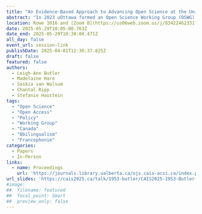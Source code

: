 ```yaml
---
title: "An Evidence-Based Approach to Advancing Open Science at the University of Ottawa: Experiences from the Open Science Working Group"
abstract: "In 2023 uOttawa formed an Open Science Working Group (OSWG) charged with examining the current state of open science at uOttawa, working to define uOttawa’s goals towards open research practices, and recommending an action plan to position uOttawa as an open science leader. Monthly meetings and the final report of the OSWG were informed by a strong evidence base including analyses of uO research output, expenditure on OA fees, and open science policies and practices. This paper provides a detailed account of these processes and methods which can offer insights to institutions aiming to develop their own open science strategies."
location: Rowe 1016 and [Zoom B](https://us06web.zoom.us/j/83422462331?pwd=C3h8KTen5KKaTk2rPZkFhkrqRrmOv6.1)
date: 2025-05-29T10:05:00.763Z
date_end: 2025-05-29T10:30:00.471Z
all_day: false
event_url: session-link
publishDate: 2025-04-01T12:36:37.825Z
draft: false
featured: false
authors:
  - Leigh-Ann Butler
  - Madelaine Hare
  - Saskia van Walsum
  - Chantal Ripp
  - Stefanie Haustein
tags:
  - "Open Science"
  - "Open Access"
  - "Policy" 
  - "Working Group" 
  - "Canada" 
  - "Bbilingualism"
  - "Francophonie"
categories:
  - Papers
  - In-Person
links:
  - name: Proceedings
    url: 'https://journals.library.ualberta.ca/ojs.cais-acsi.ca/index.php/cais-asci/article/view/1953'
url_slides: 'https://cais2025.ca/talk/1953-butler/CAIS2025-1953-Butler-Slides.pdf'
#image:
##  filename: featured
##  focal_point: Smart
##  preview_only: false
---
```

